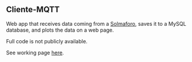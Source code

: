 ## Cliente-MQTT

Web app that receives data coming from a [Solmaforo](https://github.com/GreatSalmon/solmaforo/), saves it to a MySQL database, and plots the data on a web page.

Full code is not publicly available.

See working page [here](clientemqtt-icalma.rhcloud.com).

